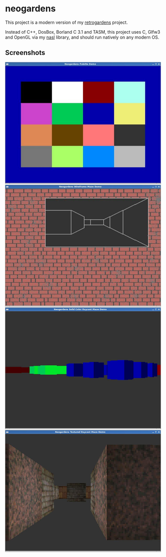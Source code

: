 # neogardens

This project is a modern version of my [retrogardens][retrogardens] project.

Instead of C++, DosBox, Borland C 3.1 and TASM, this project uses C, Glfw3 and OpenGL via my [nasl][nasl] library, and should run natively on any modern OS.

## Screenshots

![Neogardens Palette Demo][1pal]
![Neogardens Wireframe Maze Demo][2maze]
![Neogardens Solid Color Raycast Maze Demo][4rays]
![Neogardens Textured Raycast Maze Demo][5rayt]

[nasl]: https://github.com/jacmoe/nasl "Nasl is Not A Sixteen Bit Library"
[retrogardens]: https://github.com/jacmoe/retrogardens "retrogardens"
[1pal]: https://github.com/jacmoe/neogardens/raw/master/1pal.jpg "Neogardens Palette Demo"
[2maze]: https://github.com/jacmoe/neogardens/raw/master/2maze.jpg "Neogardens Wireframe Maze Demo"
[4rays]: https://github.com/jacmoe/neogardens/raw/master/4rays.jpg "Neogardens Solid Color Raycast Maze Demo"
[5rayt]: https://github.com/jacmoe/neogardens/raw/master/5rayt.jpg "Neogardens Textured Raycast Maze Demo"
